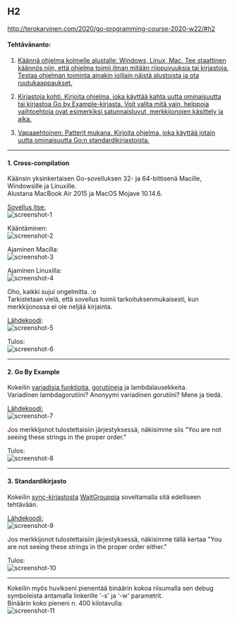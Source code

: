 ## H2

http://terokarvinen.com/2020/go-programming-course-2020-w22/#h2

#### Tehtävänanto:

1. [Käännä ohjelma kolmelle alustalle: Windows, Linux, Mac. Tee staattinen käännös niin, että ohjelma toimii ilman mitään riippuvuuksia tai kirjastoja. Testaa ohjelman toiminta ainakin joillain näistä alustoista ja ota ruutukaappaukset.](#tehtava1)

2. [Kirjastoja kohti. Kirjoita ohjelma, joka käyttää kahta uutta ominaisuutta tai kirjastoa Go by Example-kirjasta. Voit valita mitä vain, helppoja vaihtoehtoja ovat esimerkiksi satunnaisluvut, merkkijonojen käsittely ja aika.](#tehtava2)

3. [Vapaaehtoinen: Patterit mukana. Kirjoita ohjelma, joka käyttää jotain uutta ominaisuutta Go:n standardikirjastoista.](#tehtava3)

---

#### <a id="tehtava1">1. Cross-compilation</a>

Käänsin yksinkertaisen Go-sovelluksen 32- ja 64-bittisenä Macille, Windowsille ja Linuxille.\
Alustana MacBook Air 2015 ja MacOS Mojave 10.14.6.

[Sovellus itse:](error.go)\
![screenshot-1](/assignments/day-2/screenshots/source.png)

Kääntäminen:\
![screenshot-2](/assignments/day-2/screenshots/crosscompiling.png)

Ajaminen Macilla:\
![screenshot-3](/assignments/day-2/screenshots/execute-darwin.png)

Ajaminen Linuxilla:\
![screenshot-4](/assignments/day-2/screenshots/execute-linux.png)

Oho, kaikki sujui ongelmitta. :o\
Tarkistetaan vielä, että sovellus toimii tarkoituksenmukaisesti, kun merkkijonossa ei ole neljää kirjainta.

[Lähdekoodi](error.go):\
![screenshot-5](/assignments/day-2/screenshots/source-error.png)

Tulos:\
![screenshot-6](/assignments/day-2/screenshots/execute-darwin-error.png)

---

#### <a id="tehtava2">2. Go By Example</a>

Kokeilin [variadisia funktioita](https://gobyexample.com/variadic-functions), [gorutiineja](https://gobyexample.com/goroutines) ja lambdalausekkeita.\
Variadinen lambdagorutiini? Anonyymi variadinen gorutiini? Mene ja tiedä.

[Lähdekoodi:](variadic-routines.go)\
![screenshot-7](/assignments/day-2/screenshots/variadic-routines-source.png)

Jos merkkijonot tulostettaisiin järjestyksessä, näkisimme siis "You are not seeing these strings in the proper order."

Tulos:\
![screenshot-8](/assignments/day-2/screenshots/variadic-routines.png)

---

#### <a id="tehtava3">3. Standardikirjasto</a>

Kokeilin [sync-kirjastosta](https://golang.org/pkg/sync/) [WaitGrouppia](https://golang.org/pkg/sync/#WaitGroup) soveltamalla sitä edelliseen tehtävään.

[Lähdekoodi:](waitgroup.go)\
![screenshot-9](/assignments/day-2/screenshots/waitgroup-source.png)

Jos merkkijonot tulostettaisiin järjestyksessä, näkisimme tällä kertaa "You are not seeing these strings in the proper order either."

Tulos:\
![screenshot-10](/assignments/day-2/screenshots/waitgroup.png)

---

Kokeilin myös huvikseni pienentää binäärin kokoa riisumalla sen debug symboleista antamalla linkerille '-s' ja '-w' parametrit.\
Binäärin koko pieneni n. 400 kilotavulla:\
![screenshot-11](/assignments/day-2/screenshots/waitgroup-stripped.png)
